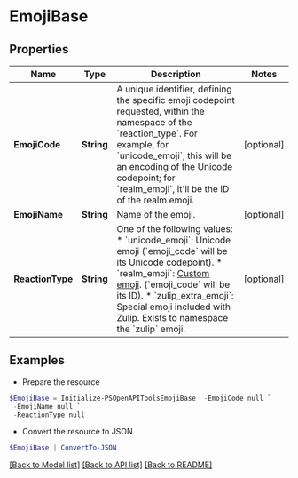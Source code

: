 # EmojiBase
## Properties

Name | Type | Description | Notes
------------ | ------------- | ------------- | -------------
**EmojiCode** | **String** | A unique identifier, defining the specific emoji codepoint requested, within the namespace of the &#x60;reaction_type&#x60;.  For example, for &#x60;unicode_emoji&#x60;, this will be an encoding of the Unicode codepoint; for &#x60;realm_emoji&#x60;, it&#39;ll be the ID of the realm emoji.  | [optional] 
**EmojiName** | **String** | Name of the emoji.  | [optional] 
**ReactionType** | **String** | One of the following values:  * &#x60;unicode_emoji&#x60;: Unicode emoji (&#x60;emoji_code&#x60; will be its Unicode   codepoint). * &#x60;realm_emoji&#x60;: [Custom emoji](/help/add-custom-emoji).   (&#x60;emoji_code&#x60; will be its ID). * &#x60;zulip_extra_emoji&#x60;: Special emoji included with Zulip.  Exists to   namespace the &#x60;zulip&#x60; emoji.  | [optional] 

## Examples

- Prepare the resource
```powershell
$EmojiBase = Initialize-PSOpenAPIToolsEmojiBase  -EmojiCode null `
 -EmojiName null `
 -ReactionType null
```

- Convert the resource to JSON
```powershell
$EmojiBase | ConvertTo-JSON
```

[[Back to Model list]](../README.md#documentation-for-models) [[Back to API list]](../README.md#documentation-for-api-endpoints) [[Back to README]](../README.md)

